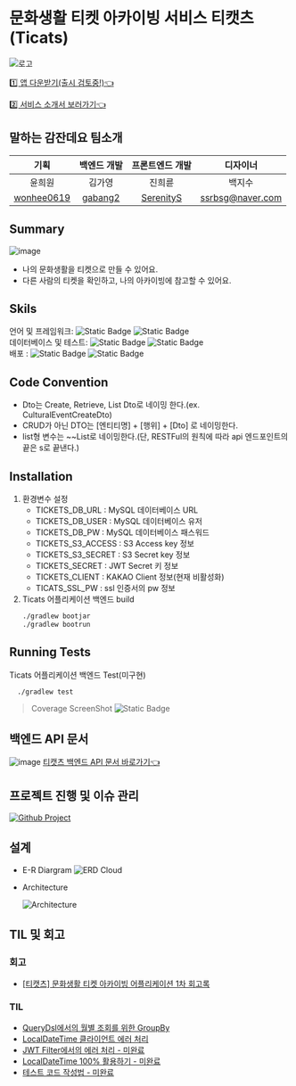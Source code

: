 # 문화생활 티켓 아카이빙 서비스 티캣츠(Ticats)
![로고](https://github.com/potenday-23/tickets_backend/assets/82714785/583637a8-0796-4abc-949c-faea3d87e4b0)

[1️⃣ 앱 다운받기(출시 검토중!)👈](https://drive.google.com/file/d/1Nsd-iJ7azwFYLCXXw6m8QavjiCGtM7Cy/view?usp=drivesdk)

[2️⃣ 서비스 소개서 보러가기👈](https://file.notion.so/f/f/da2fc6b2-1845-4cbe-9aab-ca4922314a62/3a93adb8-5e9b-424c-84d8-8c85497e6c7e/%E1%84%90%E1%85%B5%E1%84%8F%E1%85%A2%E1%86%BA%E1%84%8E%E1%85%B3(Ticats)_%E1%84%89%E1%85%A5%E1%84%87%E1%85%B5%E1%84%89%E1%85%B3_%E1%84%89%E1%85%A9%E1%84%80%E1%85%A2%E1%84%89%E1%85%A5_20231112.pdf?id=5629a314-3816-4c17-920b-17d3e789c0b5&table=block&spaceId=da2fc6b2-1845-4cbe-9aab-ca4922314a62&expirationTimestamp=1699977600000&signature=Gy9Dz2_1w29RwF50lgkkBThklY3-a_AgmL3_91HRKmA&downloadName=%E1%84%90%E1%85%B5%E1%84%8F%E1%85%A2%E1%86%BA%E1%84%8E%E1%85%B3%28Ticats%29_%E1%84%89%E1%85%A5%E1%84%87%E1%85%B5%E1%84%89%E1%85%B3+%E1%84%89%E1%85%A9%E1%84%80%E1%85%A2%E1%84%89%E1%85%A5_20231112.pdf)

## 말하는 감잔데요 팀소개
|                   기획                    |                백엔드 개발                 |              프론트엔드 개발               |                 디자이너                 |
|:---------------------------------------:|:-------------------------------------:|:-----------------------------------:|:------------------------------------:|
|                   윤희원                   |                  김가영                  |                 진희륜                 |                 백지수                  |
| [wonhee0619](https://github.com/wonhee0619) | [gabang2](https://github.com/gabang2) | [SerenityS](https://github.com/SerenityS) | [ssrbsg@naver.com](ssrbsg@naver.com) |

## Summary
![image](https://github.com/potenday-23/tickets_backend/assets/82714785/c1206254-eb11-4034-8a4a-44613856a42f)
- 나의 문화생활을 티켓으로 만들 수 있어요.
- 다른 사람의 티켓을 확인하고, 나의 아카이빙에 참고할 수 있어요.

## Skils
언어 및 프레임워크: ![Static Badge](https://img.shields.io/badge/Java-17-Green) ![Static Badge](https://img.shields.io/badge/Spring_boot-REST-Green)<br/>
데이터베이스 및 테스트: ![Static Badge](https://img.shields.io/badge/MySQL-8-blue) ![Static Badge](https://img.shields.io/badge/JUnit-Green) <br/>
배포 : ![Static Badge](https://img.shields.io/badge/LINUX-039BC6) ![Static Badge](https://img.shields.io/badge/AWS-Orange) <br/>

## Code Convention
- Dto는 Create, Retrieve, List Dto로 네이밍 한다.(ex. CulturalEventCreateDto)
- CRUD가 아닌 DTO는 [엔티티명] + [행위] + [Dto] 로 네이밍한다.
- list형 변수는 ~~List로 네이밍한다.(단, RESTFul의 원칙에 따라 api 엔드포인트의 끝은 s로 끝낸다.)

## Installation
1. 환경변수 설정
   - TICKETS_DB_URL : MySQL 데이터베이스 URL
   - TICKETS_DB_USER : MySQL 데이터베이스 유저
   - TICKETS_DB_PW : MySQL 데이터베이스 패스워드
   - TICKETS_S3_ACCESS : S3 Access key 정보 
   - TICKETS_S3_SECRET : S3 Secret key 정보
   - TICKETS_SECRET : JWT Secret 키 정보
   - TICKETS_CLIENT : KAKAO Client 정보(현재 비활성화)
   - TICATS_SSL_PW : ssl 인증서의 pw 정보
2. Ticats 어플리케이션 백엔드 build
    ```bash
    ./gradlew bootjar
    ./gradlew bootrun
    ```

## Running Tests
Ticats 어플리케이션 백엔드 Test(미구현)
```bash
  ./gradlew test
```
> Coverage ScreenShot ![Static Badge](https://img.shields.io/badge/Test_Passed-7/7-green)<br/>

## 백엔드 API 문서
![image](https://github.com/potenday-23/tickets_backend/assets/82714785/8e56a65c-1d6d-40d8-931c-41e8a6a67458)
[티캣츠 백엔드 API 문서 바로가기👈](https://www.ticats.r-e.kr/swagger-ui/)

## 프로젝트 진행 및 이슈 관리
[![Github Project](https://img.shields.io/badge/Github-%23000000.svg?style=for-the-badge&logo=Github&logoColor=white)](https://github.com/potenday-23/tickets_backend/issues)

## 설계
- E-R Diargram
   ![ERD Cloud](https://github.com/potenday-23/tickets_backend/assets/82714785/5b4e207d-35ef-4153-8ce5-a25844bc17cf)

- Architecture

  ![Architecture](https://github.com/potenday-23/tickets_backend/assets/82714785/021b3e23-66bc-4724-9c31-4e550342f38d)


## TIL 및 회고
### 회고
- [[티캣츠] 문화생활 티켓 아카이빙 어플리케이션 1차 회고록](https://velog.io/@gabang2/%ED%8B%B0%EC%BA%A3%EC%B8%A0-%EB%AC%B8%ED%99%94%EC%83%9D%ED%99%9C-%ED%8B%B0%EC%BC%93-%EC%95%84%EC%B9%B4%EC%9D%B4%EB%B9%99-%EC%96%B4%ED%94%8C%EB%A6%AC%EC%BC%80%EC%9D%B4%EC%85%98-1%EC%B0%A8-%ED%9A%8C%EA%B3%A0%EB%A1%9D)
### TIL
- [QueryDsl에서의 월별 조회를 위한 GroupBy](https://www.notion.so/gabang2/QueryDsl-3b8f3bc3ba30457b8b59371b0654df1d)
- [LocalDateTime 클라이언트 에러 처리](https://www.notion.so/gabang2/LocalDateTime-b69aeadeb78a46349474cb395ffe1e80?pvs=25)
- [JWT Filter에서의 에러 처리 - 미완료](https://www.notion.so/gabang2/JWT-Filter-Error-8c488e856bbb48b9a554146b29c96a5d)
- [LocalDateTime 100% 활용하기 - 미완료](https://www.notion.so/gabang2/LocalDateTime-100-51a54847578f45a88af44eb533390285)
- [테스트 코드 작성법 - 미완료](https://www.notion.so/gabang2/4d89c76418c04972a165966258fe4ce0)

